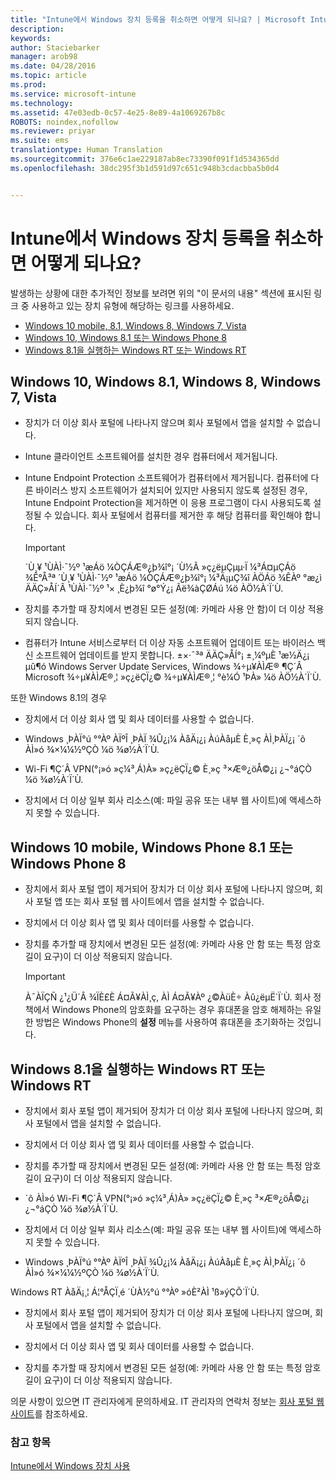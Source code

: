 ```yaml
---
title: "Intune에서 Windows 장치 등록을 취소하면 어떻게 되나요? | Microsoft Intune"
description: 
keywords: 
author: Staciebarker
manager: arob98
ms.date: 04/28/2016
ms.topic: article
ms.prod: 
ms.service: microsoft-intune
ms.technology: 
ms.assetid: 47e03edb-0c57-4e25-8e89-4a1069267b8c
ROBOTS: noindex,nofollow
ms.reviewer: priyar
ms.suite: ems
translationtype: Human Translation
ms.sourcegitcommit: 376e6c1ae229187ab8ec73390f091f1d534365dd
ms.openlocfilehash: 38dc295f3b1d591d97c651c948b3cdacbba5b0d4


---
```



# Intune에서 Windows 장치 등록을 취소하면 어떻게 되나요?

발생하는 상황에 대한 추가적인 정보를 보려면 위의 "이 문서의 내용" 섹션에 표시된 링크 중 사용하고 있는 장치 유형에 해당하는 링크를 사용하세요.

- [Windows 10 mobile, 8.1, Windows 8, Windows 7, Vista](#windows-10-mobile--8-1,-windows-8,-windows-7,-vista)
- [Windows 10, Windows 8.1 또는 Windows Phone 8](#windows-10--windows-8-1-or-windows-phone-8)
- [Windows 8.1을 실행하는 Windows RT 또는 Windows RT](#windows-rt-running-windows-8-1-or-windows-rt)


## Windows 10, Windows 8.1, Windows 8, Windows 7, Vista

-   장치가 더 이상 회사 포털에 나타나지 않으며 회사 포털에서 앱을 설치할 수 없습니다.

-   Intune 클라이언트 소프트웨어를 설치한 경우 컴퓨터에서 제거됩니다.

-   Intune Endpoint Protection 소프트웨어가 컴퓨터에서 제거됩니다. 컴퓨터에 다른 바이러스 방지 소프트웨어가 설치되어 있지만 사용되지 않도록 설정된 경우, Intune Endpoint Protection을 제거하면 이 응용 프로그램이 다시 사용되도록 설정될 수 있습니다. 회사 포털에서 컴퓨터를 제거한 후 해당 컴퓨터를 확인해야 합니다.

    > [!IMPORTANT]
    > ´Ù¸¥ ¹ÙÀÌ·¯½º ¹æÁö ¼ÒÇÁÆ®¿þ¾î°¡ ´Ù½Ã »ç¿ëµÇµµ·Ï ¼³Á¤µÇÁö ¾Ê°Å³ª ´Ù¸¥ ¹ÙÀÌ·¯½º ¹æÁö ¼ÒÇÁÆ®¿þ¾î°¡ ¼³Ä¡µÇ¾î ÀÖÁö ¾ÊÀº °æ¿ì ÄÄÇ»ÅÍ´Â ¹ÙÀÌ·¯½º ¹× ¸È¿þ¾î °ø°Ý¿¡ Ãë¾àÇØÁú ¼ö ÀÖ½À´Ï´Ù.

-   장치를 추가할 때 장치에서 변경된 모든 설정(예: 카메라 사용 안 함)이 더 이상 적용되지 않습니다.

-   컴퓨터가 Intune 서비스로부터 더 이상 자동 소프트웨어 업데이트 또는 바이러스 백신 소프트웨어 업데이트를 받지 못합니다. ±×·¯³ª ÄÄÇ»ÅÍ°¡ ±¸¼ºµÈ ¹æ½Ä¿¡ µû¶ó Windows Server Update Services, Windows ¾÷µ¥ÀÌÆ® ¶Ç´Â Microsoft ¾÷µ¥ÀÌÆ®¸¦ »ç¿ëÇÏ¿© ¾÷µ¥ÀÌÆ®¸¦ °è¼Ó ¹ÞÀ» ¼ö ÀÖ½À´Ï´Ù.

또한 Windows 8.1의 경우

-   장치에서 더 이상 회사 앱 및 회사 데이터를 사용할 수 없습니다.

-   Windows ¸ÞÀÏ°ú °°Àº ÀÏºÎ ¸ÞÀÏ ¾Û¿¡¼­ ÀåÄ¡¿¡ ÀúÀåµÈ È¸»ç ÀÌ¸ÞÀÏ¿¡ ´õ ÀÌ»ó ¾×¼¼½ºÇÒ ¼ö ¾ø½À´Ï´Ù.

-   Wi-Fi ¶Ç´Â VPN(°¡»ó »ç¼³¸Á)À» »ç¿ëÇÏ¿© È¸»ç ³×Æ®¿öÅ©¿¡ ¿¬°áÇÒ ¼ö ¾ø½À´Ï´Ù.

-   장치에서 더 이상 일부 회사 리소스(예: 파일 공유 또는 내부 웹 사이트)에 액세스하지 못할 수 있습니다.

## Windows 10 mobile, Windows Phone 8.1 또는 Windows Phone 8

-   장치에서 회사 포털 앱이 제거되어 장치가 더 이상 회사 포털에 나타나지 않으며, 회사 포털 앱 또는 회사 포털 웹 사이트에서 앱을 설치할 수 없습니다.

-   장치에서 더 이상 회사 앱 및 회사 데이터를 사용할 수 없습니다.

-   장치를 추가할 때 장치에서 변경된 모든 설정(예: 카메라 사용 안 함 또는 특정 암호 길이 요구)이 더 이상 적용되지 않습니다.

    > [!IMPORTANT]
    > À¯ÀÏÇÑ ¿¹¿Ü´Â ¾ÏÈ£È­ Á¤Ã¥ÀÌ¸ç, ÀÌ Á¤Ã¥Àº ¿©ÀüÈ÷ Àû¿ëµË´Ï´Ù. 회사 정책에서 Windows Phone의 암호화를 요구하는 경우 휴대폰을 암호 해제하는 유일한 방법은 Windows Phone의 **설정** 메뉴를 사용하여 휴대폰을 초기화하는 것입니다.

## Windows 8.1을 실행하는 Windows RT 또는 Windows RT

-   장치에서 회사 포털 앱이 제거되어 장치가 더 이상 회사 포털에 나타나지 않으며, 회사 포털에서 앱을 설치할 수 없습니다.

-   장치에서 더 이상 회사 앱 및 회사 데이터를 사용할 수 없습니다.

-   장치를 추가할 때 장치에서 변경된 모든 설정(예: 카메라 사용 안 함 또는 특정 암호 길이 요구)이 더 이상 적용되지 않습니다.

-   ´õ ÀÌ»ó Wi-Fi ¶Ç´Â VPN(°¡»ó »ç¼³¸Á)À» »ç¿ëÇÏ¿© È¸»ç ³×Æ®¿öÅ©¿¡ ¿¬°áÇÒ ¼ö ¾ø½À´Ï´Ù.

-   장치에서 더 이상 일부 회사 리소스(예: 파일 공유 또는 내부 웹 사이트)에 액세스하지 못할 수 있습니다.

-   Windows ¸ÞÀÏ°ú °°Àº ÀÏºÎ ¸ÞÀÏ ¾Û¿¡¼­ ÀåÄ¡¿¡ ÀúÀåµÈ È¸»ç ÀÌ¸ÞÀÏ¿¡ ´õ ÀÌ»ó ¾×¼¼½ºÇÒ ¼ö ¾ø½À´Ï´Ù.

Windows RT ÀåÄ¡¸¦ Á¦°ÅÇÏ¸é ´ÙÀ½°ú °°Àº »óÈ²ÀÌ ¹ß»ýÇÕ´Ï´Ù.

-   장치에서 회사 포털 앱이 제거되어 장치가 더 이상 회사 포털에 나타나지 않으며, 회사 포털에서 앱을 설치할 수 없습니다.

-   장치에서 더 이상 회사 앱 및 회사 데이터를 사용할 수 없습니다.

-   장치를 추가할 때 장치에서 변경된 모든 설정(예: 카메라 사용 안 함 또는 특정 암호 길이 요구)이 더 이상 적용되지 않습니다.

의문 사항이 있으면 IT 관리자에게 문의하세요. IT 관리자의 연락처 정보는 [회사 포털 웹 사이트](http://portal.manage.microsoft.com)를 참조하세요.

### 참고 항목
[Intune에서 Windows 장치 사용](using-your-windows-device-with-intune.md)


<!--HONumber=Jul16_HO3-->


